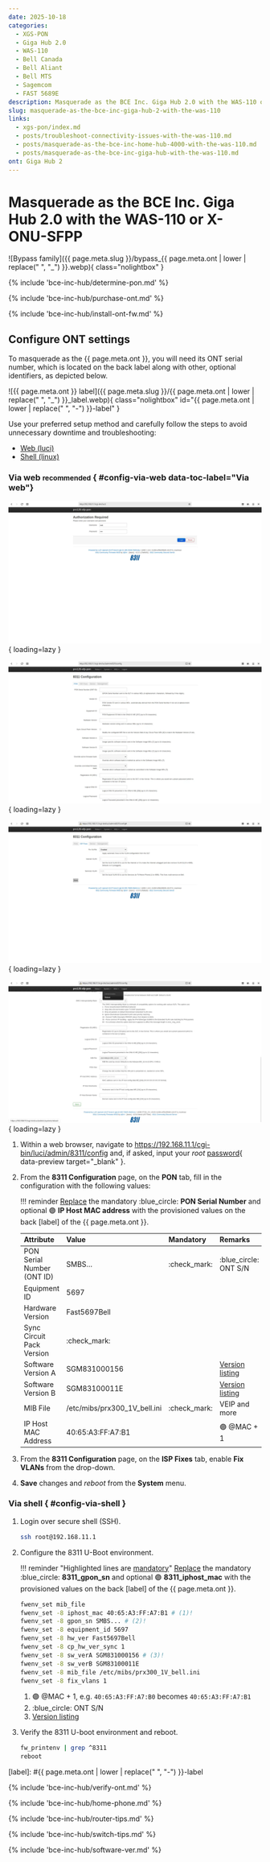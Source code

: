 ```yaml
---
date: 2025-10-18
categories:
  - XGS-PON
  - Giga Hub 2.0
  - WAS-110
  - Bell Canada
  - Bell Aliant
  - Bell MTS
  - Sagemcom
  - FAST 5689E
description: Masquerade as the BCE Inc. Giga Hub 2.0 with the WAS-110 or X-ONU-SFPP
slug: masquerade-as-the-bce-inc-giga-hub-2-with-the-was-110
links:
  - xgs-pon/index.md
  - posts/troubleshoot-connectivity-issues-with-the-was-110.md
  - posts/masquerade-as-the-bce-inc-home-hub-4000-with-the-was-110.md
  - posts/masquerade-as-the-bce-inc-giga-hub-with-the-was-110.md
ont: Giga Hub 2
---
```


# Masquerade as the BCE Inc. Giga Hub 2.0 with the WAS-110 or X-ONU-SFPP

![Bypass family]({{ page.meta.slug }}/bypass_{{ page.meta.ont | lower | replace(" ", "_") }}.webp){ class="nolightbox" }

<!-- more -->
<!-- nocont -->

{% include 'bce-inc-hub/determine-pon.md' %}

{% include 'bce-inc-hub/purchase-ont.md' %}

{% include 'bce-inc-hub/install-ont-fw.md' %}

## Configure ONT settings

To masquerade as the {{ page.meta.ont }}, you will need its ONT serial number, which is located on the back label along
with other, optional identifiers, as depicted below.

![{{ page.meta.ont }} label]({{ page.meta.slug }}/{{ page.meta.ont | lower | replace(" ", "_") }}_label.webp){ class="nolightbox" id="{{ page.meta.ont | lower | replace(" ", "-") }}-label" }

Use your preferred setup method and carefully follow the steps to avoid unnecessary downtime and troubleshooting:

* [Web (luci)](#config-via-web)
* [Shell (linux)](#config-via-shell)

### Via web <small>recommended</small> { #config-via-web data-toc-label="Via web"}

<div class="swiper" markdown>

<div class="swiper-slide" markdown>

![WAS-110 login](shared-assets/was_110_luci_login.webp){ loading=lazy }

</div>

<div class="swiper-slide" markdown>

![WAS-110 8311 configuration](shared-assets/was_110_luci_config.webp){ loading=lazy }

</div>

<div class="swiper-slide" markdown>

![WAS-110 8311 configuration ISP fixes](shared-assets/was_110_luci_config_fixes.webp){ loading=lazy }

</div>

<div class="swiper-slide" markdown>

![WAS-110 8311 reboot](shared-assets/was_110_luci_reboot.webp){ loading=lazy }

</div>

</div>

1. Within a web browser, navigate to
   <https://192.168.11.1/cgi-bin/luci/admin/8311/config>
   and, if asked, input your *root* [password]{ data-preview target="_blank" }.

2. From the __8311 Configuration__ page, on the __PON__ tab, fill in the configuration with the following values:

    !!! reminder
        <ins>Replace</ins> the mandatory :blue_circle: __PON Serial Number__ and optional :purple_circle:
        __IP Host MAC address__ with the provisioned values on the back [label] of the {{ page.meta.ont }}.

    | Attribute                  | Value                        | Mandatory    | Remarks                         |
    | -------------------------- | ---------------------------- | ------------ | ------------------------------- |
    | PON Serial Number (ONT ID) | SMBS&hellip;                 | :check_mark: | :blue_circle: ONT S/N           |
    | Equipment ID               | 5697                         |              |                                 |
    | Hardware Version           | Fast5697Bell                 |              |                                 |
    | Sync Circuit Pack Version  | :check_mark:                 |              |                                 |
    | Software Version A         | SGM831000156                 |              | [Version listing]               |
    | Software Version B         | SGM83100011E                 |              | [Version listing]               |
    | MIB File                   | /etc/mibs/prx300_1V_bell.ini | :check_mark: | VEIP and more                   |
    | IP Host MAC Address        | 40:65:A3:FF:A7:B1            |              | :purple_circle: @MAC + 1        |

3. From the __8311 Configuration__ page, on the __ISP Fixes__ tab, enable __Fix VLANs__ from the drop-down.

4. __Save__ changes and *reboot* from the __System__ menu.

### Via shell { #config-via-shell }

1. Login over secure shell (SSH).

    ``` sh
    ssh root@192.168.11.1
    ```

2. Configure the 8311 U-Boot environment.

    !!! reminder "Highlighted lines are <ins>mandatory</ins>"
        <ins>Replace</ins> the mandatory :blue_circle: __8311_gpon_sn__ and optional :purple_circle:
        __8311_iphost_mac__ with the provisioned values on the back [label] of the {{ page.meta.ont }}.

    ``` sh hl_lines="1 3 9 10"
    fwenv_set mib_file
    fwenv_set -8 iphost_mac 40:65:A3:FF:A7:B1 # (1)!
    fwenv_set -8 gpon_sn SMBS... # (2)!
    fwenv_set -8 equipment_id 5697
    fwenv_set -8 hw_ver Fast5697Bell
    fwenv_set -8 cp_hw_ver_sync 1
    fwenv_set -8 sw_verA SGM831000156 # (3)!
    fwenv_set -8 sw_verB SGM83100011E
    fwenv_set -8 mib_file /etc/mibs/prx300_1V_bell.ini
    fwenv_set -8 fix_vlans 1
    ```

    1. :purple_circle: @MAC + 1, e.g. `40:65:A3:FF:A7:B0` becomes `40:65:A3:FF:A7:B1`
    2. :blue_circle: ONT S/N
    3. [Version listing]

3. Verify the 8311 U-boot environment and reboot.

    ``` sh
    fw_printenv | grep ^8311
    reboot
    ```

  [Version listing]: #software-versions
  [password]: ../xgs-pon/ont/bfw-solutions/was-110.md#web-credentials
  [label]: #{{ page.meta.ont | lower | replace(" ", "-") }}-label

{% include 'bce-inc-hub/verify-ont.md' %}

{% include 'bce-inc-hub/home-phone.md' %}

{% include 'bce-inc-hub/router-tips.md' %}

{% include 'bce-inc-hub/switch-tips.md' %}

{% include 'bce-inc-hub/software-ver.md' %}
